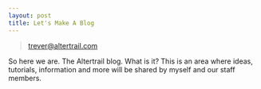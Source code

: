 ```yaml
---
layout: post
title: Let's Make A Blog
---
```


> trever@altertrail.com

So here we are. The Altertrail blog. What is it? This is an area where ideas, tutorials, information and more will be shared by myself and our staff members.
